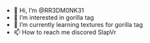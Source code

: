 - 👋 Hi, I’m @RR3DM0NK31
- 👀 I’m interested in gorilla tag
- 🌱 I’m currently learning textures for gorilla tag
- 📫 How to reach me discored SlapVr

